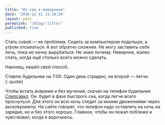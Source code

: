 ```yaml
---
title: "Из сов в жаворонки"
date: '2016-11-11 11:19:29'
layout: post
permalink: "/blog/:title/"
published: true
---
```

Стать совой — не проблема. Сидеть за компьютером подольше, а утром отсыпаться. А вот обратно сложнее. Не могу заставить себя лечь, пока не начну вырубаться. Не знаю почему. Наверное, жалко спать, когда ещё столько всего можно сделать.

Наконец, нашёл свой способ.  

Ставлю будильник на 7:00. Один день страдаю, на второй — легче.
{:.quote}

Чтобы встать вовремя и без мучений, скачал на телефон будильник [Слипсайкл](https://www.sleepcycle.com/). Он  будит в фазе быстрого сна, когда легче всего проснуться. Для этого он всю ночь следит за моими движениями через акселерометр. На сайте говорят, что телефон надо оставлять на ночь на зарядке, но и без этого хорошо. Главное, чтобы он лежал поближе и чувствовал, когда я ворочаюсь.